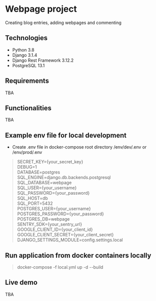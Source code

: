# Webpage project
Creating blog entries, adding webpages and commenting

## Technologies
* Python 3.8<br>
* Django 3.1.4<br>
* Django Rest Framework 3.12.2<br>
* PostgreSQL 13.1<br>

## Requirements
TBA

## Functionalities
TBA

## Example env file for local development
* Create .env file in docker-compose root directory /env/dev/.env or /env/prod/.env 
> SECRET_KEY={your_secret_key}
<br>DEBUG=1
<br>DATABASE=postgres
<br>SQL_ENGINE=django.db.backends.postgresql
<br>SQL_DATABASE=webpage
<br>SQL_USER={your_username}
<br>SQL_PASSWORD={your_password}
<br>SQL_HOST=db
<br>SQL_PORT=5432
<br>POSTGRES_USER={your_username}
<br>POSTGRES_PASSWORD={your_password}
<br>POSTGRES_DB=webpage
<br>SENTRY_SDK={your_sentry_url}
<br>GOOGLE_CLIENT_ID={your_client_id}
<br>GOOGLE_CLIENT_SECRET={your_client_secret}
<br>DJANGO_SETTINGS_MODULE=config.settings.local
## Run application from docker containers locally
> docker-compose -f local.yml up -d --build
## Live demo
TBA
